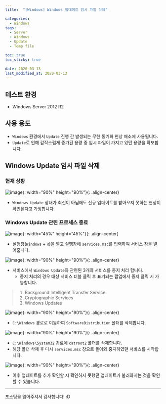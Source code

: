 ```yaml
---
title:  "[Windows] Windows 업데이트 임시 파일 삭제" 

categories:
  - Windows
tags:
  - Server
  - Windows
  - Update
  - Temp file

toc: true
toc_sticky: true

date: 2020-03-13
last_modified_at: 2020-03-13
---
```


## 테스트 환경
- Windows Server 2012 R2
  
## 사용 용도
- `Windows` 환경에서 `Update` 진행 간 발생되는 무한 동기화 현상 해소에 사용됩니다.
- `Update`로 인해 갑작스럽게 증가된 용량 중 임시 파일이 가지고 있던 용량을 확보합니다.
  
## Windows Update 임시 파일 삭제
### 현재 상황

![image](https://blog.false.kr/assets/image/Post/Windows/Windows-Update-Temp-file-Delete/1.png){: width="90%" height="90%"}{: .align-center}
- `Windows Update` 상태가 최신이 아님에도 신규 업데이트를 받아오지 못하는 현상이 확인된다고 가정합니다.

### Windows Update 관련 프로세스 종료
  
![image](https://blog.false.kr/assets/image/Post/Windows/Windows-Update-Temp-file-Delete/2.png){: width="45%" height="45%"}{: .align-center}
- 실행창(`Windows` + `R`)을 열고 실행창에 `services.msc`를 입력하여 서비스 창을 열어줍니다.

![image](https://blog.false.kr/assets/image/Post/Windows/Windows-Update-Temp-file-Delete/3.png){: width="90%" height="90%"}{: .align-center}
- 서비스에서 `Windows Update`와 관련된 3개의 서비스를 중지 처리 합니다.
  - 중지 처리의 경우 대상 서비스 더블 클릭 후 표기되는 팝업에서 중지 클릭 시 가능합니다.
> 1. Background Intelligent Transfer Service
> 2. Cryptographic Services
> 3. Windows Updates

![image](https://blog.false.kr/assets/image/Post/Windows/Windows-Update-Temp-file-Delete/4.png){: width="90%" height="90%"}{: .align-center}
- `C:\Windows` 경로로 이동하여 `SoftwareDistribution` 폴더를 삭제합니다.

![image](https://blog.false.kr/assets/image/Post/Windows/Windows-Update-Temp-file-Delete/5.png){: width="90%" height="90%"}{: .align-center}
- `C:\Windows\System32` 경로에 `catroot2` 폴더를 삭제합니다.
- 해당 폴더 삭제 후 다시 `services.msc` 창으로 돌아와 중지하였던 서비스를 시작합니다.

![image](https://blog.false.kr/assets/image/Post/Windows/Windows-Update-Temp-file-Delete/6.png){: width="90%" height="90%"}{: .align-center}
- 이후 업데이트를 추가 확인할 시 확인하지 못했던 업데이트가 불러와지는 것을 확인할 수 있습니다.

---
포스팅을 읽어주셔서 감사합니다! :D
